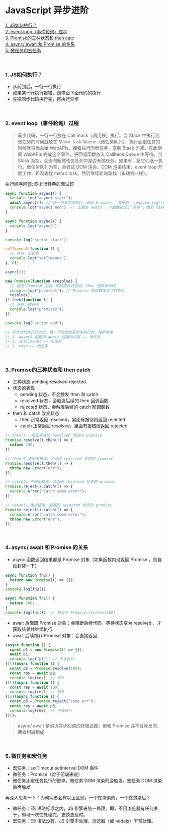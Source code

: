# JavaScript 异步进阶

[1. JS如何执行？](#pro1)  
[2. event loop（事件轮询）过程](#pro2)  
[3. Promise的三种状态和 then catc](#pro3)  
[4. async/ await 和 Promise 的关系](#pro4)  
[5. 微任务和宏任务](#pro5)  


<br>

<h3 id="pro1">1. JS如何执行？</h3>

- 从前到后，一行一行执行
- 如果某一行执行报错，则停止下面代码的执行
- 先把同步代码执行完，再执行异步

<br>

<h3 id="pro2">2. event loop（事件轮询）过程</h3>

> 同步代码，一行一行放在 Call Stack（调用栈）执行。当 Stack 中执行到微任务的时候就放在 Micro Task Queue（微任务队列），执行到宏任务的时候就将他丢给 WebAPIs，接着执行同步任务，直到 Stack 为空。在此期间 WebAPIs 完成这个事件，把回调函数放入 Callback Queue 中等待。当 Stack 为空，会去判断微任务队列中是否有微任务，如果有，将它们逐一执行。微任务队列为空，会尝试 DOM 渲染。DOM 渲染结束，event loop 开始工作，轮询查找 macro task。然后继续轮询查找（永动机一样）。

执行顺序问题:
网上很经典的面试题

```js
async function async1() {
  console.log("async1 start");
  await async2(); // 这一句会同步执行，返回 Promise ，其中的 `console.log('async2')` 也会同步执行
  console.log("async1 end"); // 上面有 await ，下面就变成了“异步”，类似 cakkback 的功能（微任务）
}

async function async2() {
  console.log("async2");
}

console.log("script start");

setTimeout(function () {
  // 异步，宏任务
  console.log("setTimeout");
}, 0);

async1();

new Promise(function (resolve) {
  // 返回 Promise 之后，即同步执行完成，then 是异步代码
  console.log("promise1"); // Promise 的函数体会立刻执行
  resolve();
}).then(function () {
  // 异步，微任务
  console.log("promise2");
});

console.log("script end");

// 同步代码执行完之后，屡一下现有的异步未执行的，按照顺序
// 1. async1 函数中 await 后面的内容 —— 微任务
// 2. setTimeout —— 宏任务
// 3. then —— 微任务
```

<br>

<h3 id="pro3">3. Promise的三种状态和 then catch</h3>

- 三种状态 pending resolved rejected
- 状态的表现
  - pending 状态，不会触发 then 和 catch
  - resolved 状态，会触发后续的 then 回调函数
  - rejected 状态，会触发后续的 catch 回调函数
- then 和 catch 改变状态
  - then 正常返回 resolved，里面有报错则返回 rejected
  - catch 正常返回 resolved，里面有报错则返回 rejected

```js
// then() 一般正常返回 resolved 状态的 promise
Promise.resolve().then(() => {
  return 100;
});

// then() 里抛出错误，会返回 rejected 状态的 promise
Promise.resolve().then(() => {
  throw new Error("err");
});

// catch() 不抛出错误，会返回 resolved 状态的 promise
Promise.reject().catch(() => {
  console.error("catch some error");
});

// catch() 抛出错误，会返回 rejected 状态的 promise
Promise.reject().catch(() => {
  console.error("catch some error");
  throw new Error("err");
});
```

<br>

<h3 id="pro4">4.  async/ await 和 Promise 的关系</h3>

- async 函数返回结果都是 Promise 对象（如果函数内没返回 Promise ，则自动封装一下）

```js
async function fn2() {
  return new Promise(() => {});
}
console.log(fn2());

async function fn1() {
  return 100;
}
console.log(fn1()); // 相当于 Promise.resolve(100)
```

- await 后面跟 Promise 对象：会阻断后续代码，等待状态变为 resolved ，才获取结果并继续执行
- await 后续跟非 Promise 对象：会直接返回

```js
(async function () {
  const p1 = new Promise(() => {});
  await p1;
  console.log("p1"); // 不会执行
})()(async function () {
  const p2 = Promise.resolve(100);
  const res = await p2;
  console.log(res); // 100
})()(async function () {
  const res = await 100;
  console.log(res); // 100
})()(async function () {
  const p3 = Promise.reject("some err");
  const res = await p3;
  console.log(res); // 不会执行
})();
```

> async/ await 是消灭异步回调的终极武器，但和 Promise 并不互斥反而，两者相辅相成

<br>

<h3 id="pro5">5. 微任务和宏任务</h3>

- 宏任务：setTimeout setInterval DOM 事件
- 微任务：Promise（对于前端来说）
- 微任务比宏任务执行的更早，微任务 DOM 渲染前会触发，宏任务 DOM 渲染后再触发

再深入思考一下：为何两者会有以上区别，一个在渲染前，一个在渲染后？

- 微任务：ES 语法标准之内，JS 引擎来统一处理。即，不用浏览器有任何关于，即可一次性处理完，更快更及时。
- 宏任务：ES 语法没有，JS 引擎不处理，浏览器（或 nodejs）干预处理。
